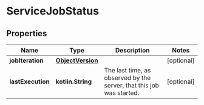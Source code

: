 
# ServiceJobStatus

## Properties
Name | Type | Description | Notes
------------ | ------------- | ------------- | -------------
**jobIteration** | [**ObjectVersion**](ObjectVersion.md) |  |  [optional]
**lastExecution** | **kotlin.String** | The last time, as observed by the server, that this job was started.  |  [optional]



